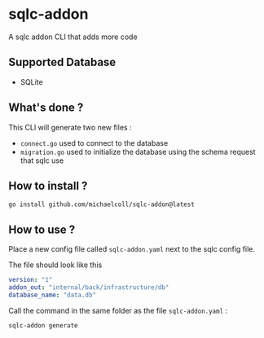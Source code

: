 # sqlc-addon
A sqlc addon CLI that adds more code

## Supported Database
- SQLite

## What's done ?
This CLI will generate two new files :
- `connect.go` used to connect to the database
- `migration.go` used to initialize the database using the schema request that sqlc use

## How to install ?

```shell
go install github.com/michaelcoll/sqlc-addon@latest
```

## How to use ?
Place a new config file called `sqlc-addon.yaml` next to the sqlc config file.

The file should look like this
```yaml
version: "1"
addon_out: "internal/back/infrastructure/db"
database_name: "data.db"
```

Call the command in the same folder as the file `sqlc-addon.yaml` :
```shell
sqlc-addon generate
```
